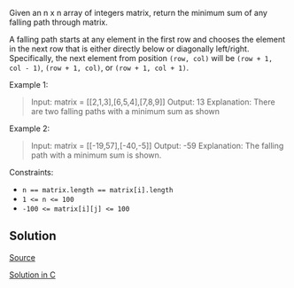 Given an n x n array of integers matrix, return the minimum sum of any falling path through matrix.

A falling path starts at any element in the first row and chooses the element in the next row that is either directly below or diagonally left/right. Specifically, the next element from position `(row, col)` will be `(row + 1, col - 1)`, `(row + 1, col)`, or `(row + 1, col + 1)`.

Example 1:

> Input: matrix = [[2,1,3],[6,5,4],[7,8,9]]
> Output: 13
> Explanation: There are two falling paths with a minimum sum as shown

Example 2:

> Input: matrix = [[-19,57],[-40,-5]]
> Output: -59
> Explanation: The falling path with a minimum sum is shown.

Constraints:
- `n == matrix.length == matrix[i].length`
- `1 <= n <= 100`
- `-100 <= matrix[i][j] <= 100`

## Solution

[Source](https://leetcode.com/problems/minimum-falling-path-sum)

[Solution in C](00931.c)
